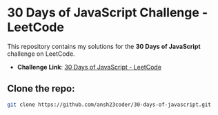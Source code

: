 # 30 Days of JavaScript Challenge - LeetCode

This repository contains my solutions for the **30 Days of JavaScript** challenge on LeetCode.

- **Challenge Link**: [30 Days of JavaScript - LeetCode](https://leetcode.com/studyplan/30-days-of-javascript/)

## Clone the repo:
   ```bash
   git clone https://github.com/ansh23coder/30-days-of-javascript.git
